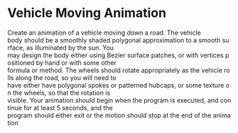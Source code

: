 # Vehicle Moving Animation

Create an animation of a vehicle moving down a road. The vehicle body should be a smoothly shaded polygonal approximation to a smooth surface, as illuminated by the sun. You
may design the body either using Bezier surface patches, or with vertices positioned by hand or with some other
formula or method. The wheels should rotate appropriately as the vehicle rolls along the road, so you will need to
have either have polygonal spokes or patterned hubcaps, or some texture on the wheels, so that the rotation is
visible. Your animation should begin when the program is executed, and continue for at least 5 seconds, and the program should either exit or the motion should stop at the end of the animation